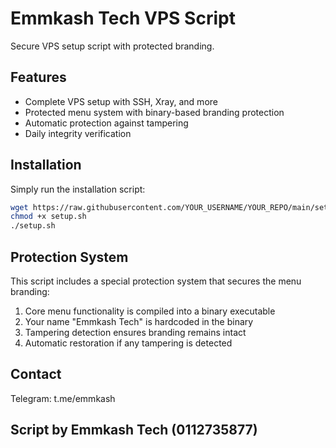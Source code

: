 # Emmkash Tech VPS Script

Secure VPS setup script with protected branding.

## Features

- Complete VPS setup with SSH, Xray, and more
- Protected menu system with binary-based branding protection
- Automatic protection against tampering
- Daily integrity verification

## Installation

Simply run the installation script:

```bash
wget https://raw.githubusercontent.com/YOUR_USERNAME/YOUR_REPO/main/setup.sh
chmod +x setup.sh
./setup.sh
```

## Protection System

This script includes a special protection system that secures the menu branding:

1. Core menu functionality is compiled into a binary executable
2. Your name "Emmkash Tech" is hardcoded in the binary
3. Tampering detection ensures branding remains intact
4. Automatic restoration if any tampering is detected

## Contact

Telegram: t.me/emmkash

## Script by Emmkash Tech (0112735877)
